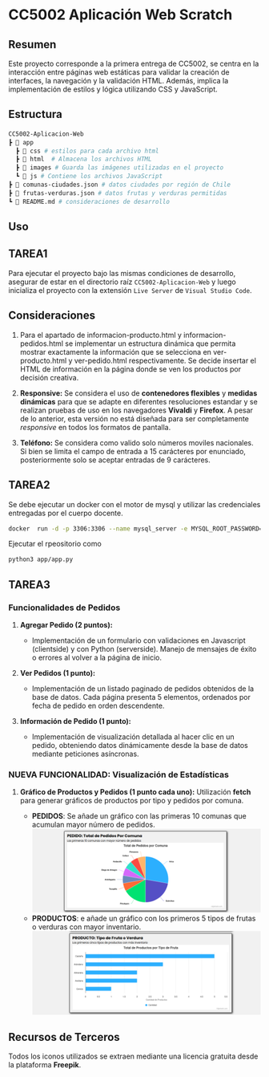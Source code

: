# CC5002 Aplicación Web Scratch

## Resumen

Este proyecto corresponde a la primera entrega de CC5002, se centra en la interacción entre páginas web estáticas para validar la creación de interfaces, la navegación y la validación HTML. Además, implica la implementación de estilos y lógica utilizando CSS y JavaScript.

## Estructura

```bash 
CC5002-Aplicacion-Web
┣ 📂 app
  ┣ 📂 css # estilos para cada archivo html
  ┣ 📂 html  # Almacena los archivos HTML
  ┣ 📂 images # Guarda las imágenes utilizadas en el proyecto
  ┗ 📂 js # Contiene los archivos JavaScript
┣ 📑 comunas-ciudades.json # datos ciudades por región de Chile
┣ 📑 frutas-verduras.json # datos frutas y verduras permitidas
┗ 📑 README.md # consideraciones de desarrollo
```
## Uso

## TAREA1

Para ejecutar el proyecto bajo las mismas condiciones de desarrollo, asegurar de estar en el directorio raíz `CC5002-Aplicacion-Web` y luego inicializa el proyecto con la extensión `Live Server` de `Visual Studio Code`.


## Consideraciones

1. Para el apartado de informacion-producto.html y informacion-pedidos.html se implementar un estructura dinámica que permita mostrar exactamente la información que se selecciona en ver-producto.html y ver-pedido.html respectivamente. Se decide insertar el HTML de información en la página donde se ven los productos por decisión creativa.

2. **Responsive:** Se considera el uso de **contenedores flexibles** y **medidas dinámicas** para que se adapte en diferentes resoluciones estandar  y se realizan pruebas de uso en los navegadores **Vivaldi** y **Firefox**. A pesar de lo anterior, esta versión no está diseñada para ser completamente *responsive* en todos los formatos de pantalla.

3. **Teléfono:** Se considera como valido solo números moviles nacionales. Si bien se limita el campo de entrada a 15 carácteres por enunciado, posteriormente solo se aceptar entradas de 9 carácteres.


## TAREA2

Se debe ejecutar un docker con el motor de mysql y utilizar las credenciales entregadas por el cuerpo docente.

``` bash
docker  run -d -p 3306:3306 --name mysql_server -e MYSQL_ROOT_PASSWORD=0123456789 mysql:latest
```

Ejecutar el rpeositorio como

```bash
python3 app/app.py
```

## TAREA3

### Funcionalidades de Pedidos

1. **Agregar Pedido (2 puntos):**
   - Implementación de un formulario con validaciones en Javascript (clientside) y con Python (serverside). Manejo de mensajes de éxito o errores al volver a la página de inicio.

2. **Ver Pedidos (1 punto):**
   - Implementación de un listado paginado de pedidos obtenidos de la base de datos. Cada página presenta 5 elementos, ordenados por fecha de pedido en orden descendente.

3. **Información de Pedido (1 punto):**
   - Implementación de visualización detallada al hacer clic en un pedido, obteniendo datos dinámicamente desde la base de datos mediante peticiones asíncronas.

### NUEVA FUNCIONALIDAD: Visualización de Estadísticas

1. **Gráfico de Productos y Pedidos (1 punto cada uno):**
Utilización **fetch** para generar gráficos de productos por tipo y pedidos por comuna.

    - **PEDIDOS**: Se añade un gráfico con las primeras 10 comunas que acumulan mayor número de pedidos.
      ![Grafico Pedidos](app/static/images/layout3.png)
    - **PRODUCTOS**: e añade un gráfico con los primeros 5 tipos de frutas o verduras con mayor inventario.
      ![Grafico Productos](app/static/images/layout2.png)



## Recursos de Terceros

Todos los iconos utilizados se extraen mediante una licencia gratuita desde la plataforma **Freepik**.

